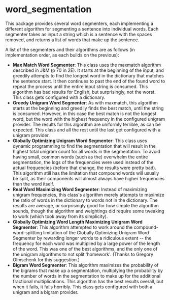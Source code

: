 # word_segmentation

This package provides several word segmenters, each implementing a different algorithm for segmenting a sentence into individual words.  Each segmenter takes as input a string which is a sentence with the spaces removed, and returns a list of words that make up the sentence.

A list of the segmenters and their algorithms are as follows (in implementation order, as each builds on the previous):
* **Max Match Word Segmenter**:  This class uses the maxmatch algorithm described in J&M (p 70 in 2E).  It starts at the beginning of the input, and greedily attempts to find the longest word in the dictionary that matches the sentence start.  It then continues to past the end of the found word to repeat the process until the entire input string is consumed.  This algorithm has bad results for English, but surprisingly, not the worst.  This class gets configured with a dictionary.
* **Greedy Unigram Word Segmenter**:  As with maxmatch, this algorithm starts at the beginning and greedily finds the best match, until the string is consumed.  However, in this case the best match is not the longest word, but the word with the highest frequency in the configured unigram provider.  The results for this algorithm are uniformly terrible, as can be expected.  This class and all the rest until the last get configured with a unigram provider.
* **Globally Optimizing Unigram Word Segmenter**:  This class uses dynamic programming to find the segmentation that will result in the highest total unigram count for all words in the segmentation.  To avoid having small, common words (such as the) overwhelm the entire segmentation, the logs of the frequencies were used instead of the actual frequencies (before that change, the results were pretty bad).  This algorithm still has the limitation that compound words will usually be split, as their components will almost always have higher frequencies than the word itself.
* **Real Word Maximizing Word Segmenter**:  Instead of maximizing unigram frequencies, this class's algorithm merely attempts to maximize the ratio of words in the dictionary to words not in the dictionary.  The results are average, or surprisingly good for how simple the algorithm sounds, though the algorithm and weightings did require some tweaking to work (which took away from its simplicity).
* **Globally Optimizing Word Length Maximizing Unigram Word Segmenter**: This algorithm attempted to work around the compound-word-splitting limitation of the Globally Optimizing Unigram Word Segmenter by rewarding longer words to a ridiculous extent -- the frequency for each word was multiplied by a large power of the length of the word.  This was one of the best algorithms, and the only one of the unigram algorithms to not split 'homework'.  (Thanks to Gregory Olmschenk for this suggestion.)
* **Bigram Word Segmenter**: This algorithm maximizes the probability of the bigrams that make up a segmentation, multiplying the probability by the number of words in the segmentation to make up for the additional fractional multiplications.  This algorithm has the best results overall, but when it fails, it fails horribly.  This class gets configured with both a unigram and a bigram provider.
